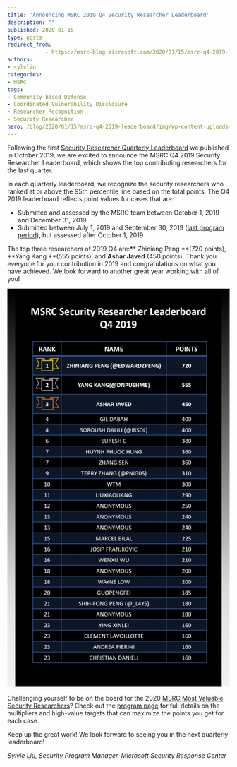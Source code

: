 ```yaml
---
title: 'Announcing MSRC 2019 Q4 Security Researcher Leaderboard'
description: ""
published: 2020-01-15
type: posts
redirect_from:
            - https://msrc-blog.microsoft.com/2020/01/15/msrc-q4-2019-leaderboard/
authors:
- sylvliu
categories:
- MSRC
tags:
- Community-based Defense
- Coordinated Vulnerability Disclosure
- Researcher Recognition
- Security Researcher
hero: /blog/2020/01/15/msrc-q4-2019-leaderboard/img/wp-content-uploads-2020-01-q4-572x1024.png
---
```

Following the first [Security Researcher Quarterly Leaderboard](https://msrc-blog.microsoft.com/2019/10/17/msrc-q3-2019-leaderboard/) we published in October 2019, we are excited to announce the MSRC Q4 2019 Security Researcher Leaderboard, which shows the top contributing researchers for the last quarter.

In each quarterly leaderboard, we recognize the security researchers who ranked at or above the 95th percentile line based on the total points. The Q4 2019 leaderboard reflects point values for cases that are:

- Submitted and assessed by the MSRC team between October 1, 2019 and December 31, 2019
- Submitted between July 1, 2019 and September 30, 2019 ([last program period](https://msrc-blog.microsoft.com/2019/10/17/msrc-q3-2019-leaderboard/)), but assessed after October 1, 2019

The top three researchers of 2019 Q4 are:** Zhiniang Peng **(720 points), **Yang Kang **(555 points), and **Ashar Javed** (450 points). Thank you everyone for your contribution in 2019 and congratulations on what you have achieved. We look forward to another great year working with all of you!

![](./img/wp-content-uploads-2020-01-q4-572x1024.png)

Challenging yourself to be on the board for the 2020 [MSRC Most Valuable Security Researchers](https://msrc-blog.microsoft.com/2019/08/07/announcing-2019-msrc-most-valuable-security-researchers/)? Check out the [program page](https://www.microsoft.com/en-us/msrc/researcher-recognition-program) for full details on the multipliers and high-value targets that can maximize the points you get for each case.

Keep up the great work! We look forward to seeing you in the next quarterly leaderboard!

_Sylvie Liu, Security Program Manager, Microsoft Security Response Center_
